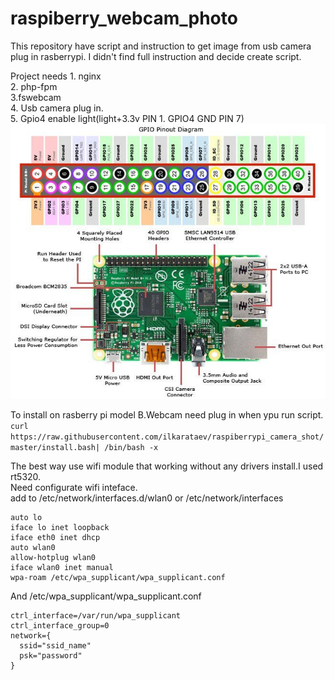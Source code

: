 # raspiberry_webcam_photo
This repository have script and instruction to get image from usb camera plug in rasberrypi.
I didn't find full instruction and decide create script.

Project needs
    1. nginx  
    2. php-fpm  
    3.fswebcam  
    4. Usb camera plug in.  
    5. Gpio4 enable light(light+3.3v PIN 1. GPIO4 GND PIN 7)  
![alt text](https://github.com/ilkarataev/raspiberry_webcam_photo/blob/master/img/board.jpg)

To install on rasberry pi model B.Webcam need plug in when ypu run script.
```curl https://raw.githubusercontent.com/ilkarataev/raspiberrypi_camera_shot/master/install.bash| /bin/bash -x  ```

The best way use wifi module that working without any drivers install.I used rt5320.  
Need configurate wifi inteface.  
add to /etc/network/interfaces.d/wlan0 or /etc/network/interfaces  
```
auto lo
iface lo inet loopback
iface eth0 inet dhcp
auto wlan0
allow-hotplug wlan0
iface wlan0 inet manual
wpa-roam /etc/wpa_supplicant/wpa_supplicant.conf
```  
And  /etc/wpa_supplicant/wpa_supplicant.conf
```
ctrl_interface=/var/run/wpa_supplicant
ctrl_interface_group=0
network={
  ssid="ssid_name"
  psk="password"
}
```

